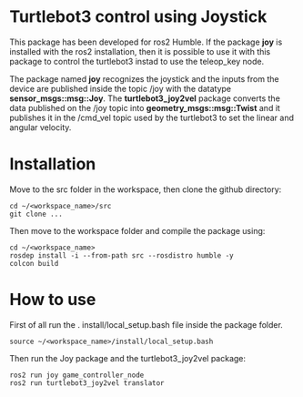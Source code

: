 # Turtlebot3 control using Joystick

This package has been developed for ros2 Humble.
If the package **joy** is installed with the ros2 installation, then it is possible to use it with this package to control the turtlebot3 instad to use the teleop_key node.

The package named **joy** recognizes the joystick and the inputs from the device are published inside the topic /joy with the datatype **sensor_msgs::msg::Joy**.
The **turtlebot3_joy2vel** package converts the data published on the /joy topic into **geometry_msgs::msg::Twist** and 
it publishes it in the /cmd_vel topic used by the turtlebot3 to set the linear and angular velocity.

# Installation
Move to the src folder in the workspace, then clone the github directory:

```
cd ~/<workspace_name>/src
git clone ...
```

Then move to the workspace folder and compile the package using:

```
cd ~/<workspace_name>
rosdep install -i --from-path src --rosdistro humble -y
colcon build
```
# How to use

First of all run the . install/local_setup.bash file inside the package folder.

```
source ~/<workspace_name>/install/local_setup.bash
```


Then run the Joy package and the turtlebot3_joy2vel package:

```
ros2 run joy game_controller_node 
ros2 run turtlebot3_joy2vel translator
```
